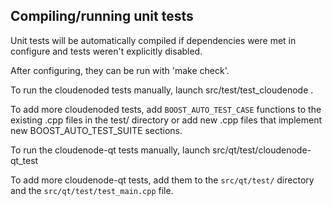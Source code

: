 Compiling/running unit tests
------------------------------------

Unit tests will be automatically compiled if dependencies were met in configure
and tests weren't explicitly disabled.

After configuring, they can be run with 'make check'.

To run the cloudenoded tests manually, launch src/test/test_cloudenode .

To add more cloudenoded tests, add `BOOST_AUTO_TEST_CASE` functions to the existing
.cpp files in the test/ directory or add new .cpp files that
implement new BOOST_AUTO_TEST_SUITE sections.

To run the cloudenode-qt tests manually, launch src/qt/test/cloudenode-qt_test

To add more cloudenode-qt tests, add them to the `src/qt/test/` directory and
the `src/qt/test/test_main.cpp` file.
